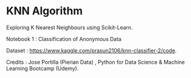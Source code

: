 # __KNN Algorithm__

Exploring K Nearest Neighbours using Scikit-Learn. 

Notebook 1 : Classification of Anonymous Data

Dataset : https://www.kaggle.com/prasun2106/knn-classifier-2/code.  

Credits : Jose Portilla (Pierian Data) , Python for Data Science & Machine Learning Bootcamp (Udemy). 

